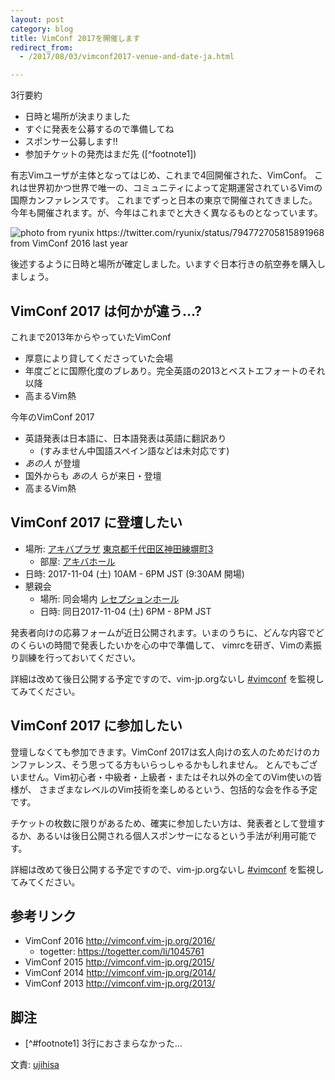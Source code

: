 ```yaml
---
layout: post
category: blog
title: VimConf 2017を開催します
redirect_from:
  - /2017/08/03/vimconf2017-venue-and-date-ja.html

---
```


3行要約

* 日時と場所が決まりました
* すぐに発表を公募するので準備してね
* スポンサー公募します!!
* 参加チケットの発売はまだ先 ([^footnote1])

有志Vimユーザが主体となってはじめ、これまで4回開催された、VimConf。
これは世界初かつ世界で唯一の、コミュニティによって定期運営されているVimの国際カンファレンスです。
これまでずっと日本の東京で開催されてきました。
今年も開催されます。が、今年はこれまでと大きく異なるものとなっています。

![photo from ryunix https://twitter.com/ryunix/status/794772705815891968 from VimConf 2016 last year](https://pbs.twimg.com/media/CweZjRiUsAEE-j9.jpg:large)

後述するように日時と場所が確定しました。いますぐ日本行きの航空券を購入しましょう。

## VimConf 2017 は何かが違う...?

これまで2013年からやっていたVimConf

* 厚意により貸してくださっていた会場
* 年度ごとに国際化度のブレあり。完全英語の2013とベストエフォートのそれ以降
* 高まるVim熱

今年のVimConf 2017

* 英語発表は日本語に、日本語発表は英語に翻訳あり
    * (すみません中国語スペイン語などは未対応です)
* *あの人* が登壇
* 国外からも *あの人* らが来日・登壇
* 高まるVim熱

## VimConf 2017 に登壇したい

* 場所: [アキバプラザ](http://www.fsi.co.jp/akibaplaza/) [東京都千代田区神田練塀町3](https://goo.gl/maps/pR194ssVR532)
    * 部屋: [アキバホール](http://www.fsi.co.jp/akibaplaza/hall.html)
* 日時: 2017-11-04 (土) 10AM - 6PM JST (9:30AM 開場)
* 懇親会
    * 場所: 同会場内 [レセプションホール](http://www.fsi.co.jp/akibaplaza/hall.html#link_reception)
    * 日時: 同日2017-11-04 (土) 6PM - 8PM JST

発表者向けの応募フォームが近日公開されます。いまのうちに、どんな内容でどのくらいの時間で発表したいかを心の中で準備して、
vimrcを研ぎ、Vimの素振り訓練を行っておいてください。

詳細は改めて後日公開する予定ですので、vim-jp.orgないし [#vimconf](https://twitter.com/search?f=tweets&vertical=default&q=%23vimconf&src=typd) を監視してみてください。

## VimConf 2017 に参加したい

登壇しなくても参加できます。VimConf 2017は玄人向けの玄人のためだけのカンファレンス、そう思ってる方もいらっしゃるかもしれません。
とんでもございません。Vim初心者・中級者・上級者・またはそれ以外の全てのVim使いの皆様が、
さまざまなレベルのVim技術を楽しめるという、包括的な会を作る予定です。

チケットの枚数に限りがあるため、確実に参加したい方は、発表者として登壇するか、あるいは後日公開される個人スポンサーになるという手法が利用可能です。

詳細は改めて後日公開する予定ですので、vim-jp.orgないし [#vimconf](https://twitter.com/search?f=tweets&vertical=default&q=%23vimconf&src=typd) を監視してみてください。

## 参考リンク

* VimConf 2016 <http://vimconf.vim-jp.org/2016/>
    * togetter: <https://togetter.com/li/1045761>
* VimConf 2015 <http://vimconf.vim-jp.org/2015/>
* VimConf 2014 <http://vimconf.vim-jp.org/2014/>
* VimConf 2013 <http://vimconf.vim-jp.org/2013/>

## 脚注

* [^#footnote1] 3行におさまらなかった...

文責: [ujihisa](https://github.com/ujihisa)
